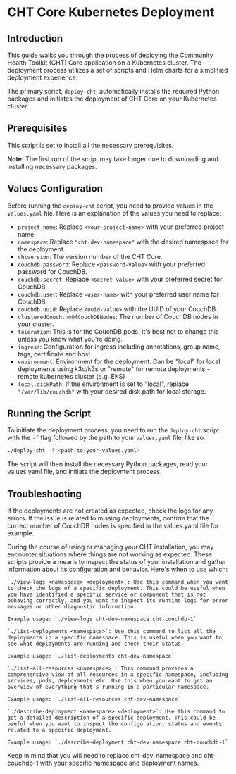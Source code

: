# CHT Core Kubernetes Deployment

## Introduction

This guide walks you through the process of deploying the Community Health Toolkit (CHT) Core application on a Kubernetes cluster. The deployment process utilizes a set of scripts and Helm charts for a simplified deployment experience.

The primary script, `deploy-cht`, automatically installs the required Python packages and initiates the deployment of CHT Core on your Kubernetes cluster.

## Prerequisites

This script is set to install all the necessary prerequisites.

**Note:** The first run of the script may take longer due to downloading and installing necessary packages.

## Values Configuration

Before running the `deploy-cht` script, you need to provide values in the `values.yaml` file. Here is an explanation of the values you need to replace:

- `project_name`: Replace `<your-project-name>` with your preferred project name.
- `namespace`: Replace `"cht-dev-namespace"` with the desired namespace for the deployment.
- `chtversion`: The version number of the CHT Core.
- `couchdb.password`: Replace `<password-value>` with your preferred password for CouchDB.
- `couchdb.secret`: Replace `<secret-value>` with your preferred secret for CouchDB.
- `couchdb.user`: Replace `<user-name>` with your preferred user name for CouchDB.
- `couchdb.uuid`: Replace `<uuid-value>` with the UUID of your CouchDB.
- `clusteredCouch.noOfCouchDBNodes`: The number of CouchDB nodes in your cluster.
- `toleration`: This is for the CouchDB pods. It's best not to change this unless you know what you're doing.
- `ingress`: Configuration for ingress including annotations, group name, tags, certificate and host.
- `environment`: Environment for the deployment. Can be "local" for local deployments using k3d/k3s or "remote" for remote deployments - remote kubernetes cluster (e.g. EKS)
- `local.diskPath`: If the environment is set to "local", replace `"/var/lib/couchdb"` with your desired disk path for local storage.

## Running the Script

To initiate the deployment process, you need to run the `deploy-cht` script with the `-f` flag followed by the path to your `values.yaml` file, like so:

```bash
./deploy-cht -f <path-to-your-values.yaml>
```

The script will then install the necessary Python packages, read your values.yaml file, and initiate the deployment process.

## Troubleshooting

If the deployments are not created as expected, check the logs for any errors. If the issue is related to missing deployments, confirm that the correct number of CouchDB nodes is specified in the values.yaml file for example.

During the course of using or managing your CHT installation, you may encounter situations where things are not working as expected. These scripts provide a means to inspect the status of your installation and gather information about its configuration and behavior. Here's when to use which:

    `./view-logs <namespace> <deployment>`: Use this command when you want to check the logs of a specific deployment. This could be useful when you have identified a specific service or component that is not behaving correctly, and you want to inspect its runtime logs for error messages or other diagnostic information.

    Example usage: `./view-logs cht-dev-namespace cht-couchdb-1`

    `./list-deployments <namespace>`: Use this command to list all the deployments in a specific namespace. This is useful when you want to see what deployments are running and check their status.

    Example usage: `./list-deployments cht-dev-namespace`

    `./list-all-resources <namespace>`: This command provides a comprehensive view of all resources in a specific namespace, including services, pods, deployments etc. Use this when you want to get an overview of everything that's running in a particular namespace.

    Example usage: `./list-all-resources cht-dev-namespace`

    `./describe-deployment <namespace> <deployment>`: Use this command to get a detailed description of a specific deployment. This could be useful when you want to inspect the configuration, status and events related to a specific deployment.

    Example usage: `./describe-deployment cht-dev-namespace cht-couchdb-1`

Keep in mind that you will need to replace cht-dev-namespace and cht-couchdb-1 with your specific namespace and deployment names.
